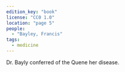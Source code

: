 ```yaml
---
edition_key: "book"
license: "CC0 1.0"
location: "page 5"
people:
  - "Bayley, Francis"
tags:
  - medicine
---
```

Dr. Bayly conferred of
the Quene her disease.
